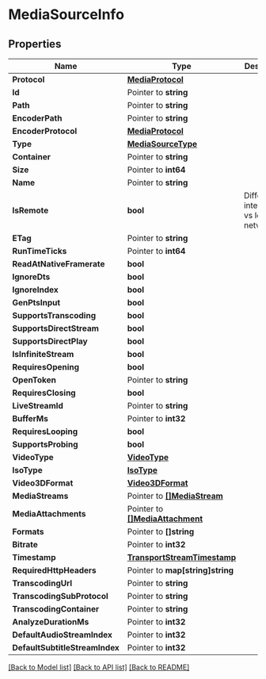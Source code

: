 # MediaSourceInfo

## Properties

Name | Type | Description | Notes
------------ | ------------- | ------------- | -------------
**Protocol** | [**MediaProtocol**](MediaProtocol.md) |  | [optional] 
**Id** | Pointer to **string** |  | [optional] 
**Path** | Pointer to **string** |  | [optional] 
**EncoderPath** | Pointer to **string** |  | [optional] 
**EncoderProtocol** | [**MediaProtocol**](MediaProtocol.md) |  | [optional] 
**Type** | [**MediaSourceType**](MediaSourceType.md) |  | [optional] 
**Container** | Pointer to **string** |  | [optional] 
**Size** | Pointer to **int64** |  | [optional] 
**Name** | Pointer to **string** |  | [optional] 
**IsRemote** | **bool** | Differentiate internet url vs local network. | [optional] 
**ETag** | Pointer to **string** |  | [optional] 
**RunTimeTicks** | Pointer to **int64** |  | [optional] 
**ReadAtNativeFramerate** | **bool** |  | [optional] 
**IgnoreDts** | **bool** |  | [optional] 
**IgnoreIndex** | **bool** |  | [optional] 
**GenPtsInput** | **bool** |  | [optional] 
**SupportsTranscoding** | **bool** |  | [optional] 
**SupportsDirectStream** | **bool** |  | [optional] 
**SupportsDirectPlay** | **bool** |  | [optional] 
**IsInfiniteStream** | **bool** |  | [optional] 
**RequiresOpening** | **bool** |  | [optional] 
**OpenToken** | Pointer to **string** |  | [optional] 
**RequiresClosing** | **bool** |  | [optional] 
**LiveStreamId** | Pointer to **string** |  | [optional] 
**BufferMs** | Pointer to **int32** |  | [optional] 
**RequiresLooping** | **bool** |  | [optional] 
**SupportsProbing** | **bool** |  | [optional] 
**VideoType** | [**VideoType**](VideoType.md) |  | [optional] 
**IsoType** | [**IsoType**](IsoType.md) |  | [optional] 
**Video3DFormat** | [**Video3DFormat**](Video3DFormat.md) |  | [optional] 
**MediaStreams** | Pointer to [**[]MediaStream**](MediaStream.md) |  | [optional] 
**MediaAttachments** | Pointer to [**[]MediaAttachment**](MediaAttachment.md) |  | [optional] 
**Formats** | Pointer to **[]string** |  | [optional] 
**Bitrate** | Pointer to **int32** |  | [optional] 
**Timestamp** | [**TransportStreamTimestamp**](TransportStreamTimestamp.md) |  | [optional] 
**RequiredHttpHeaders** | Pointer to **map[string]string** |  | [optional] 
**TranscodingUrl** | Pointer to **string** |  | [optional] 
**TranscodingSubProtocol** | Pointer to **string** |  | [optional] 
**TranscodingContainer** | Pointer to **string** |  | [optional] 
**AnalyzeDurationMs** | Pointer to **int32** |  | [optional] 
**DefaultAudioStreamIndex** | Pointer to **int32** |  | [optional] 
**DefaultSubtitleStreamIndex** | Pointer to **int32** |  | [optional] 

[[Back to Model list]](../README.md#documentation-for-models) [[Back to API list]](../README.md#documentation-for-api-endpoints) [[Back to README]](../README.md)


